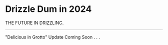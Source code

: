 # Drizzle Dum in 2024
THE FUTURE IN DRIZZLING. 

---

"Delicious in Grotto" Update Coming Soon . . .
